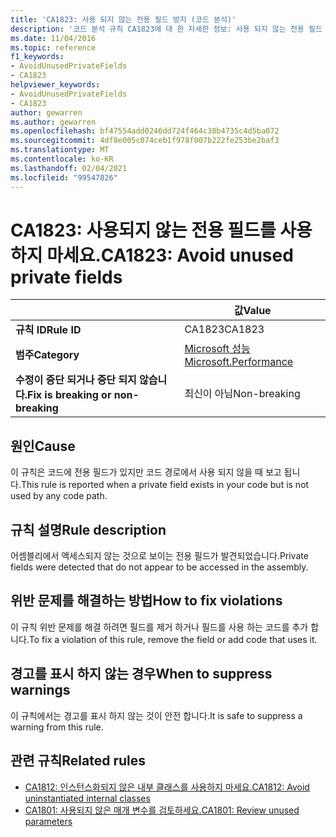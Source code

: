```yaml
---
title: 'CA1823: 사용 되지 않는 전용 필드 방지 (코드 분석)'
description: '코드 분석 규칙 CA1823에 대 한 자세한 정보: 사용 되지 않는 전용 필드 방지'
ms.date: 11/04/2016
ms.topic: reference
f1_keywords:
- AvoidUnusedPrivateFields
- CA1823
helpviewer_keywords:
- AvoidUnusedPrivateFields
- CA1823
author: gewarren
ms.author: gewarren
ms.openlocfilehash: bf47554add0246dd724f464c38b4735c4d5ba072
ms.sourcegitcommit: 4df8e005c074ceb1f978f007b222fe253be2baf3
ms.translationtype: MT
ms.contentlocale: ko-KR
ms.lasthandoff: 02/04/2021
ms.locfileid: "99547826"
---
```

# <a name="ca1823-avoid-unused-private-fields"></a><span data-ttu-id="620e5-103">CA1823: 사용되지 않는 전용 필드를 사용하지 마세요.</span><span class="sxs-lookup"><span data-stu-id="620e5-103">CA1823: Avoid unused private fields</span></span>

| | <span data-ttu-id="620e5-104">값</span><span class="sxs-lookup"><span data-stu-id="620e5-104">Value</span></span> |
|-|-|
| <span data-ttu-id="620e5-105">**규칙 ID**</span><span class="sxs-lookup"><span data-stu-id="620e5-105">**Rule ID**</span></span> |<span data-ttu-id="620e5-106">CA1823</span><span class="sxs-lookup"><span data-stu-id="620e5-106">CA1823</span></span>|
| <span data-ttu-id="620e5-107">**범주**</span><span class="sxs-lookup"><span data-stu-id="620e5-107">**Category**</span></span> |[<span data-ttu-id="620e5-108">Microsoft 성능</span><span class="sxs-lookup"><span data-stu-id="620e5-108">Microsoft.Performance</span></span>](performance-warnings.md)|
| <span data-ttu-id="620e5-109">**수정이 중단 되거나 중단 되지 않습니다.**</span><span class="sxs-lookup"><span data-stu-id="620e5-109">**Fix is breaking or non-breaking**</span></span> |<span data-ttu-id="620e5-110">최신이 아님</span><span class="sxs-lookup"><span data-stu-id="620e5-110">Non-breaking</span></span>|

## <a name="cause"></a><span data-ttu-id="620e5-111">원인</span><span class="sxs-lookup"><span data-stu-id="620e5-111">Cause</span></span>

<span data-ttu-id="620e5-112">이 규칙은 코드에 전용 필드가 있지만 코드 경로에서 사용 되지 않을 때 보고 됩니다.</span><span class="sxs-lookup"><span data-stu-id="620e5-112">This rule is reported when a private field exists in your code but is not used by any code path.</span></span>

## <a name="rule-description"></a><span data-ttu-id="620e5-113">규칙 설명</span><span class="sxs-lookup"><span data-stu-id="620e5-113">Rule description</span></span>

<span data-ttu-id="620e5-114">어셈블리에서 액세스되지 않는 것으로 보이는 전용 필드가 발견되었습니다.</span><span class="sxs-lookup"><span data-stu-id="620e5-114">Private fields were detected that do not appear to be accessed in the assembly.</span></span>

## <a name="how-to-fix-violations"></a><span data-ttu-id="620e5-115">위반 문제를 해결하는 방법</span><span class="sxs-lookup"><span data-stu-id="620e5-115">How to fix violations</span></span>

<span data-ttu-id="620e5-116">이 규칙 위반 문제를 해결 하려면 필드를 제거 하거나 필드를 사용 하는 코드를 추가 합니다.</span><span class="sxs-lookup"><span data-stu-id="620e5-116">To fix a violation of this rule, remove the field or add code that uses it.</span></span>

## <a name="when-to-suppress-warnings"></a><span data-ttu-id="620e5-117">경고를 표시 하지 않는 경우</span><span class="sxs-lookup"><span data-stu-id="620e5-117">When to suppress warnings</span></span>

<span data-ttu-id="620e5-118">이 규칙에서는 경고를 표시 하지 않는 것이 안전 합니다.</span><span class="sxs-lookup"><span data-stu-id="620e5-118">It is safe to suppress a warning from this rule.</span></span>

## <a name="related-rules"></a><span data-ttu-id="620e5-119">관련 규칙</span><span class="sxs-lookup"><span data-stu-id="620e5-119">Related rules</span></span>

- [<span data-ttu-id="620e5-120">CA1812: 인스턴스화되지 않은 내부 클래스를 사용하지 마세요.</span><span class="sxs-lookup"><span data-stu-id="620e5-120">CA1812: Avoid uninstantiated internal classes</span></span>](ca1812.md)
- [<span data-ttu-id="620e5-121">CA1801: 사용되지 않은 매개 변수를 검토하세요.</span><span class="sxs-lookup"><span data-stu-id="620e5-121">CA1801: Review unused parameters</span></span>](ca1801.md)
